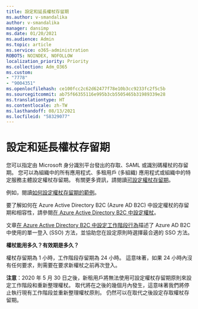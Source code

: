 ```yaml
---
title: 設定和延長權杖存留期
ms.author: v-smandalika
author: v-smandalika
manager: dansimp
ms.date: 01/20/2021
ms.audience: Admin
ms.topic: article
ms.service: o365-administration
ROBOTS: NOINDEX, NOFOLLOW
localization_priority: Priority
ms.collection: Adm_O365
ms.custom:
- "7778"
- "9004351"
ms.openlocfilehash: ce100fcc2c62d62477f78e10b3cc9233fc2f5c5b
ms.sourcegitcommit: ab75f66355116e995b3cb5505465b31989339e28
ms.translationtype: HT
ms.contentlocale: zh-TW
ms.lasthandoff: 08/13/2021
ms.locfileid: "58329077"
---
```

# <a name="configure-and-extend-token-lifetimes"></a>設定和延長權杖存留期

您可以指定由 Microsoft 身分識別平台發出的存取、SAML 或識別碼權杖的存留期。 您可以為組織中的所有應用程式、多租用戶 (多組織) 應用程式或組織中的特定服務主體設定權杖存留期。 有關更多資訊，請閱讀[可設定權杖存留期](https://docs.microsoft.com/azure/active-directory/develop/active-directory-configurable-token-lifetimes)。

例如，閱讀[如何設定權杖存留期的範例](https://docs.microsoft.com/azure/active-directory/develop/configure-token-lifetimes)。

要了解如何在 Azure Active Directory B2C (Azure AD B2C) 中設定權杖的存留期和相容性，請參閱[在 Azure Active Directory B2C 中設定權杖](https://docs.microsoft.com/azure/active-directory-b2c/configure-tokens?pivots=b2c-user-flow)。

文章[在 Azure Active Directory B2C 中設定工作階段行為](https://docs.microsoft.com/azure/active-directory-b2c/session-behavior?pivots=b2c-user-flow)描述了 Azure AD B2C 中使用的單一登入 (SSO) 方法，並協助您在設定原則時選擇最合適的 SSO 方法。

**權杖能用多久？有效期是多久？**

權杖存留期為 1 小時，工作階段存留期為 24 小時。 這意味著，如果 24 小時內沒有任何要求，則需要在要求新權杖之前再次登入。

**注意**：2020 年 5 月 30 日之後，新租用戶將無法使用可設定權杖存留期原則來設定工作階段和重新整理權杖。 取代將在之後的幾個月內發生，這意味著我們將停止執行現有工作階段並重新整理權杖原則。 仍然可以在取代之後設定存取權杖存留期。






